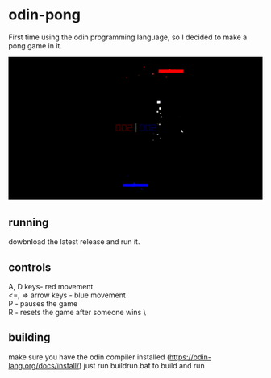 # odin-pong

First time using the odin programming language, so I decided to make a pong game in it.

![The game](media/pong.gif)

## running

dowbnload the latest release and run it.

## controls

A, D keys- red movement \
<=, => arrow keys - blue movement \
P - pauses the game \
R - resets the game after someone wins \

## building

make sure you have the odin compiler installed (https://odin-lang.org/docs/install/)
just run buildrun.bat to build and run

